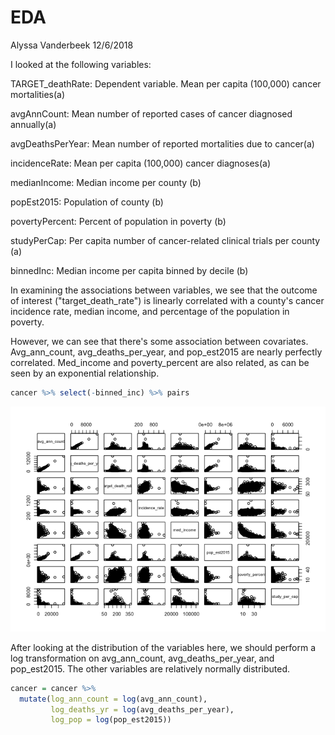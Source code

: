 EDA
================
Alyssa Vanderbeek
12/6/2018

I looked at the following variables:

TARGET\_deathRate: Dependent variable. Mean per capita (100,000) cancer mortalities(a)

avgAnnCount: Mean number of reported cases of cancer diagnosed annually(a)

avgDeathsPerYear: Mean number of reported mortalities due to cancer(a)

incidenceRate: Mean per capita (100,000) cancer diagnoses(a)

medianIncome: Median income per county (b)

popEst2015: Population of county (b)

povertyPercent: Percent of population in poverty (b)

studyPerCap: Per capita number of cancer-related clinical trials per county (a)

binnedInc: Median income per capita binned by decile (b)

In examining the associations between variables, we see that the outcome of interest ("target\_death\_rate") is linearly correlated with a county's cancer incidence rate, median income, and percentage of the population in poverty.

However, we can see that there's some association between covariates. Avg\_ann\_count, avg\_deaths\_per\_year, and pop\_est2015 are nearly perfectly correlated. Med\_income and poverty\_percent are also related, as can be seen by an exponential relationship.

``` r
cancer %>% select(-binned_inc) %>% pairs
```

![](Alyssa_files/figure-markdown_github/unnamed-chunk-1-1.png)

After looking at the distribution of the variables here, we should perform a log transformation on avg\_ann\_count, avg\_deaths\_per\_year, and pop\_est2015. The other variables are relatively normally distributed.

``` r
cancer = cancer %>%
  mutate(log_ann_count = log(avg_ann_count),
         log_deaths_yr = log(avg_deaths_per_year),
         log_pop = log(pop_est2015))
```

